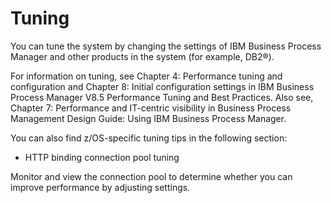 <!-- image -->

# Tuning

You can tune the system by changing the settings of IBM Business
Process Manager and other products in the system (for example, DB2®).

For information on tuning, see Chapter 4: Performance tuning and configuration
and Chapter 8: Initial configuration settings in IBM Business Process Manager V8.5 Performance Tuning and Best Practices. Also see, Chapter
7: Performance and IT-centric visibility in Business Process
Management Design Guide: Using IBM Business Process Manager.

You can also find z/OS-specific tuning tips in the following section:

- HTTP binding connection pool tuning

Monitor and view the connection pool to determine whether you can improve performance by adjusting settings.